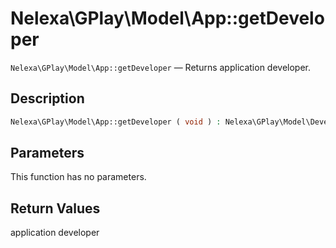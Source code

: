 # Nelexa\GPlay\Model\App::getDeveloper
`Nelexa\GPlay\Model\App::getDeveloper` — Returns application developer.

## Description
```php
Nelexa\GPlay\Model\App::getDeveloper ( void ) : Nelexa\GPlay\Model\Developer
```

## Parameters
This function has no parameters.

## Return Values
application developer

